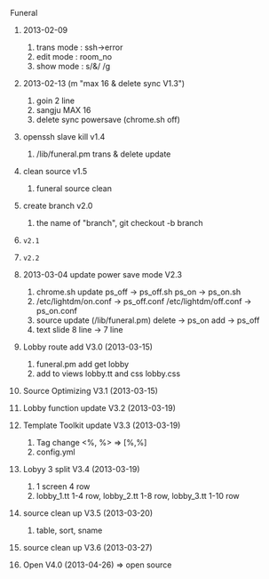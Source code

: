 Funeral

1. 2013-02-09
   1) trans mode : ssh->error
   2) edit mode : room_no
   3) show mode : s/\&/&nbsp;/g

2. 2013-02-13 (m "max 16 & delete sync V1.3")
   1) goin 2 line
   2) sangju MAX 16
   3) delete sync powersave (chrome.sh off)

3. openssh slave kill v1.4
   1) /lib/funeral.pm  trans & delete update

4. clean source v1.5
   1) funeral source clean

5. create branch v2.0
   1) the name of "branch", git checkout -b branch
6.     v2.1
7.     v2.2
8. 2013-03-04 update power save mode V2.3
   1) chrome.sh update
          ps_off  ->   ps_off.sh
          ps_on   ->   ps_on.sh
   2) /etc/lightdm/on.conf   -> ps_off.conf
      /etc/lightdm/off.conf  -> ps_on.conf
   3) source update (/lib/funeral.pm)
         delete    -> ps_on
         add       -> ps_off
   4) text slide   8 line -> 7 line

9. Lobby route add V3.0 (2013-03-15)
   1) funeral.pm add get lobby
   2) add to views  lobby.tt and css lobby.css

10. Source Optimizing V3.1 (2013-03-15)

11. Lobby function update V3.2 (2013-03-19)

12. Template Toolkit update V3.3 (2013-03-19)
    1) Tag change <%, %> => [%,%]
    2) config.yml

13. Lobyy 3 split V3.4 (2013-03-19)
    1) 1 screen 4 row
    2) lobby_1.tt 1-4 row, lobby_2.tt 1-8 row, lobby_3.tt 1-10 row

14. source clean up V3.5 (2013-03-20)
    1) table, sort, sname

15. source clean up V3.6 (2013-03-27)

16. Open V4.0 (2013-04-26)
    => open source
